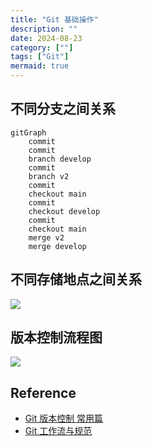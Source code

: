 ```yaml
---
title: "Git 基础操作"
description: ""
date: 2024-08-23
category: [""]
tags: ["Git"]
mermaid: true
---
```


## 不同分支之间关系

```mermaid
gitGraph
    commit
    commit
    branch develop
    commit
    branch v2
    commit
    checkout main
    commit
    checkout develop
    commit
    checkout main
    merge v2
    merge develop
```

## 不同存储地点之间关系

![](https://miro.medium.com/v2/resize:fit:1400/1*4MIIRk5lvcbQcKnx9ktz4Q.png)

## 版本控制流程图

![](https://shockerli.net/post/git-flow-guide/media/Git%E5%B7%A5%E4%BD%9C%E6%B5%81%E6%A8%A1%E5%9E%8B.png)

## Reference
- [Git 版本控制 常用篇](https://medium.com/daai/git-%E7%89%88%E6%9C%AC%E6%8E%A7%E5%88%B6%E4%B8%80%E4%B8%8B%E5%90%A7-6e26fc432b16)
- [Git 工作流与规范](https://shockerli.net/post/git-flow-guide/)